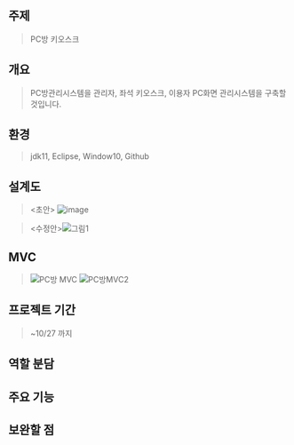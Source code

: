 ## 주제  
>PC방 키오스크  

## 개요  
> PC방관리시스템을 관리자, 좌석 키오스크, 이용자 PC화면 관리시스템을 구축할 것입니다. 

## 환경
>jdk11, Eclipse, Window10, Github  

## 설계도
><초안> ![image](https://user-images.githubusercontent.com/61840067/138249904-565b62ce-7cdd-407a-a8d8-b777ba302d7b.png)

><수정안>![그림1](https://user-images.githubusercontent.com/88884623/139001465-fc86e267-befe-49a6-a77e-13219ec8530c.png)
## MVC
><MVC>![PC방 MVC](https://user-images.githubusercontent.com/88884623/139001433-d5266bf4-70fd-4e22-9fd7-00a13ca74825.png)
>![PC방MVC2](https://user-images.githubusercontent.com/88884623/139001457-3e0af032-d77f-43bd-ac05-7314493652c5.png)
  
## 프로젝트 기간  
> ~10/27 까지  

## 역할 분담
>

## 주요 기능
>
## 보완할 점
>

